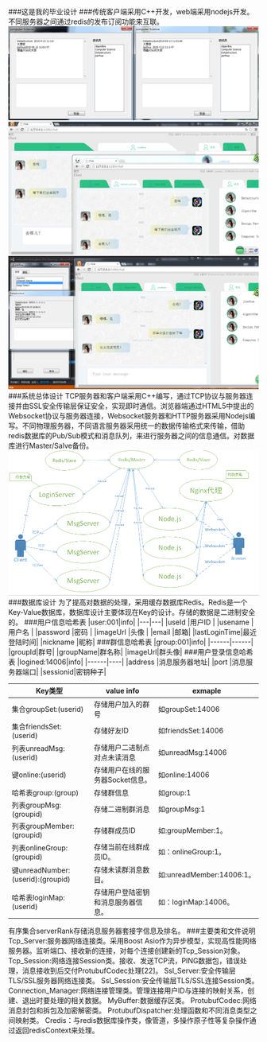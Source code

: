 ###这是我的毕业设计
###传统客户端采用C++开发，web端采用nodejs开发。不同服务器之间通过redis的发布订阅功能来互联。
![mfcChat](./image/mfcChat.png)
![webChat](./image/webChat.png)
![imChat](./image/imChat.png)
###系统总体设计
TCP服务器和客户端采用C++编写，通过TCP协议与服务器连接并由SSL安全传输层保证安全，实现即时通信。浏览器端通过HTML5中提出的Websocket协议与服务器连接，Websocket服务器和HTTP服务器采用Nodejs编写。不同物理服务器，不同语言服务器采用统一的数据传输格式来传输，借助redis数据库的Pub/Sub模式和消息队列，来进行服务器之间的信息通信。对数据库进行Master/Salve备份。
![系统总体设计](./image/design.png)
###数据库设计
为了提高对数据的处理，采用缓存数据库Redis。Redis是一个Key-Value数据库，数据库设计主要体现在Key的设计。存储的数据是二进制安全的。
###用户信息哈希表
|user:001|info|
|---|---|
|useId |用户ID |
|usename |用户名 |
|password |密码 |
|imageUrl |头像  |
|email    |邮箱|
|lastLoginTime|最近登陆时间|
|nickname |昵称|
###群信息哈希表
|group:001|info|
|------|------|
|groupId|群号|
|groupName|群名称|
|imageUrl|群头像|
###用户登录信息哈希表
|logined:14006|info|
|------|----|
|address |消息服务器地址|
|port |消息服务器端口|
|sessionid|密钥种子|

|Key类型|value info |exmaple|
|-----|-----|------|
|集合groupSet:(userid)|存储用户加入的群号|如groupSet:14006|
|集合friendsSet:(userid)|存储好友ID|如friendsSet:14006|
|列表unreadMsg:(userid)|存储用户二进制点对点未读消息|如unreadMsg:14006|
|键online:(userid)|存储用户在线的服务器Socket信息。|如online:14006|
|哈希表group:(group)|存储群信息|如group:1|
|列表groupMsg:(groupid)|存储二进制群消息|如groupMsg:1|
|列表groupMember:(groupid)|存储群成员ID|如:groupMember:1。|
|列表onlineGroup:(groupid)|存储当前在线群成员ID。|如：onlineGroup:1。|
|键unreadNumber:(userid):(groupid)|存储未读群消息数目。|如:unreadMember:14006:1。|
|哈希表loginMap:(userid)|存储用户登陆密钥和消息服务器信息。|如：loginMap:14006。|

有序集合serverRank存储消息服务器套接字信息及排名。
###主要类和文件说明
Tcp_Server:服务器网络连接类。采用Boost Asio作为异步模型，实现高性能网络服务器。监听端口、接收新的连接，对每个连接创建新的Tcp_Session对象。
Tcp_Session:网络连接Session类。接收、发送TCP流，PING数据包，错误处理，消息接收到后交付ProtubufCodec处理[22]。
Ssl_Server:安全传输层TLS/SSL服务器网络连接类。
Ssl_Session:安全传输层TLS/SSL连接Session类。
Connection_Manager:网络连接管理类。管理连接用户ID与连接的映射关系，创建、退出时要处理的相关数据。
MyBuffer:数据缓存区类。
ProtubufCodec:网络消息封包和拆包及加密解密类。
ProtubufDispatcher:处理函数和不同消息类型之间映射类。
Credis：与redis数据库操作类，像管道，多操作原子性等复杂操作通过返回redisContext来处理。
